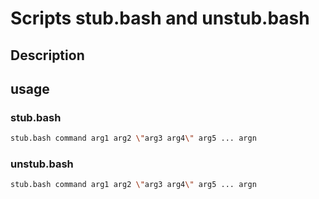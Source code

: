 # Scripts stub.bash and unstub.bash
## Description
## usage
### stub.bash
```bash
stub.bash command arg1 arg2 \"arg3 arg4\" arg5 ... argn
```
### unstub.bash
```bash
stub.bash command arg1 arg2 \"arg3 arg4\" arg5 ... argn
```
